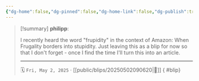 ```yaml
---
{"dg-home":false,"dg-pinned":false,"dg-home-link":false,"dg-publish":true,"type":"blip","created-date":"2025-05-02T09:06:06","updated-date":"2025-05-02T09:07:09","disabled rules":["yaml-title","yaml-title-alias","file-name-heading"],"title":"philipp @ Friday, May 2nd 2025","dg-path":"blips/20250502090620.md","permalink":"/blips/20250502090620/","dgPassFrontmatter":true}
---
```


> [!summary] **philipp**:
>
> I recently heard the word "frupidity" in the context of Amazon: When Frugality borders into stupidity. Just leaving this as a blip for now so that I don't forget - once I find the time I'll turn this into an article.
> - - -
>
> 🗓️ `Fri, May 2, 2025` · [[public/blips/20250502090620\|🔗]]
{ #blip}

